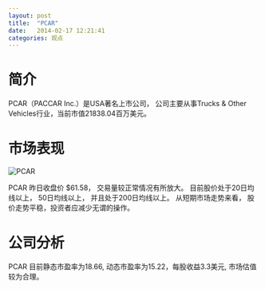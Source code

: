 ```yaml
---
layout: post
title:  "PCAR"
date:   2014-02-17 12:21:41
categories: 观点
---
```


# 简介
PCAR（PACCAR Inc.）是USA著名上市公司，
公司主要从事Trucks & Other Vehicles行业，当前市值21838.04百万美元。

# 市场表现

![PCAR](http://finviz.com/chart.ashx?t=PCAR&ty=c&ta=1&p=d&s=l)

PCAR 昨日收盘价 $61.58，
交易量较正常情况有所放大。
目前股价处于20日均线以上，
50日均线以上，
并且处于200日均线以上。
从短期市场走势来看，
股价走势平稳，投资者应减少无谓的操作。

# 公司分析
PCAR 目前静态市盈率为18.66, 动态市盈率为15.22，每股收益3.3美元,
市场估值较为合理。
